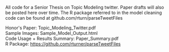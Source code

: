All code for a Senior Thesis on Topic Modeling twitter. Paper drafts will also be posted here over time. 
The R package referred to in the model cleaning code can be found at github.com/rturn/parseTweetFiles
  
Honor's Paper: Topic_Modeling_Twitter.pdf    
Sample Images: Sample_Model_Output.html   
Code Usage + Results Summary: Paper_Summary.pdf      
R Package: https://github.com/rturner/parseTweetFiles  
